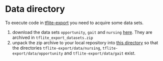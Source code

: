 # Data directory
To execute code in [tflite-export](../../tflite-export/) you need to acquire some data sets.

1. download the data sets `opportunity`, `gait` and `nursing` [here](https://nextcloud.hpi.de/s/fSKsgwQ2bx2DRWs). They are archived in `tflite_export_datasets.zip` 
2. unpack the zip archive to your local repository into [this directory](.) so that the directories `tflite-export/data/nursing`, `tflite-export/data/opportunity` and `tflite-export/data/gait` exist.
